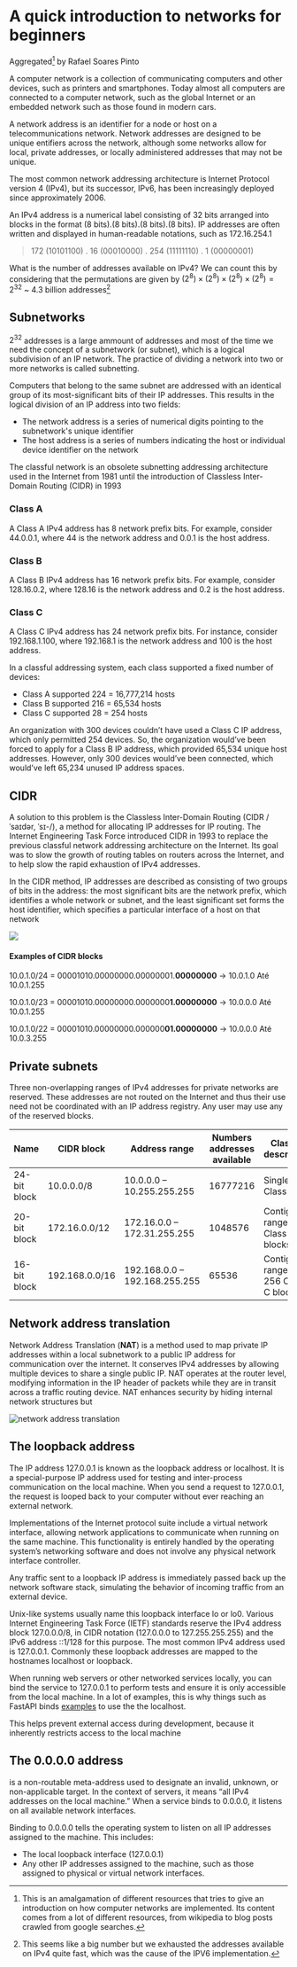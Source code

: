 # A quick introduction to networks for beginners

Aggregated[^1] by Rafael Soares Pinto 

[^1]:  This is an amalgamation of different resources that tries to give an introduction on how computer networks are implemented. Its content 
comes from a lot of different resources, from wikipedia to blog posts crawled from google searches.



A computer network is a collection of communicating computers and other devices, such as printers and smartphones. Today almost all computers are connected to a computer network, such as the global Internet or an embedded network such as those found in modern cars.

A network address is an identifier for a node or host on a telecommunications network. Network addresses are designed to be unique entifiers across 
the network, although some networks allow for local, private addresses, 
or locally administered addresses that may not be unique. 

The most common network addressing architecture is Internet Protocol 
version 4 (IPv4), but its successor, IPv6, has been increasingly 
deployed since approximately 2006. 

An IPv4 address is a numerical label consisting of 32 bits arranged into blocks in the format (8 bits).(8 bits).(8 bits).(8 bits). IP addresses are often written and displayed in human-readable notations, such as 172.16.254.1

> 172 (10101100) . 16 (00010000) . 254 (11111110) . 1 (00000001)

What is the number of addresses available on IPv4? We can count this by considering that the permutations are given by $`(2^8) \times (2^8) \times (2^8) \times (2^8) = 2^{32}`$ ~ 4.3 billion addresses[^2]

[^2]:  This seems like a big number but we exhausted the addresses 
available on IPv4 quite fast, which was the cause of the IPV6 implementation.


## Subnetworks

$`2^{32}`$ addresses is a large ammount of addresses and most of the time 
we need the concept of a subnetwork (or subnet), which is a logical 
subdivision of an IP network. The practice of dividing a network into two 
or more networks is called subnetting. 

Computers that belong to the same subnet are addressed with an identical group of its most-significant bits of their IP addresses. This results in the logical division of an IP address into two fields: 

  - The network address is a series of numerical digits pointing to the subnetwork's unique identifier 
  - The host address is a series of numbers indicating the host or individual device identifier on the network

The classful network is an obsolete subnetting addressing architecture used in the Internet from 1981 until the introduction of Classless Inter-Domain Routing (CIDR) in 1993

### Class A
A Class A IPv4 address has 8 network prefix bits. For example, consider 44.0.0.1, where 44 is the network address and 0.0.1 is the host address.

### Class B
A Class B IPv4 address has 16 network prefix bits. For example, consider 128.16.0.2, where 128.16 is the network address and 0.2 is the host address.

### Class C
A Class C IPv4 address has 24 network prefix bits. For instance, consider 192.168.1.100, where 192.168.1 is the network address and 100 is the host address. 

In a classful addressing system, each class supported a fixed number of devices:
 - Class A supported 224 = 16,777,214 hosts
 - Class B supported 216 = 65,534 hosts
 - Class C supported 28 = 254 hosts


An organization with 300 devices couldn’t have used a Class C IP address, 
which only permitted 254 devices. So, the organization would’ve been forced 
to apply for a Class B IP address, which provided 65,534 unique host 
addresses. However, only 300 devices would’ve been connected, which 
would’ve left 65,234 unused IP address spaces.

## CIDR

A solution to this problem is the Classless Inter-Domain Routing (CIDR /ˈsaɪdər, ˈsɪ-/), a method for allocating IP addresses for IP routing. The Internet Engineering Task Force introduced CIDR in 1993 to replace the previous 
classful network addressing architecture on the Internet. Its goal was 
to slow the growth of routing tables on routers across the Internet, and 
to help slow the rapid exhaustion of IPv4 addresses. 

In the CIDR method, IP addresses are described as consisting of two groups of bits in the address: the most significant bits are the network prefix, 
which identifies a whole network or subnet, and the least significant set forms the host identifier, which specifies a particular interface of a host on that network

![](https://miro.medium.com/v2/resize:fit:1400/1*-Z-VPtPRYTCPg-g_T5M8lA.png)


#### Examples of CIDR blocks

10.0.1.0/24 = 00001010.00000000.00000001.**00000000** → 10.0.1.0 Até 10.0.1.255

10.0.1.0/23 = 00001010.00000000.0000000**1.00000000** → 10.0.0.0 Até 10.0.1.255

10.0.1.0/22 = 00001010.00000000.000000**01.00000000** → 10.0.0.0 Até 10.0.3.255


## Private subnets

Three non-overlapping ranges of IPv4 addresses for private networks are reserved. These addresses are not routed on the Internet and thus their use need not be coordinated with an 
IP address registry. Any user may use any of the reserved blocks.

| Name | CIDR block | Address range | Numbers addresses available | Classful description |
| --- | --- | --- |  --- | --- |
| 24-bit block | 10.0.0.0/8 | 10.0.0.0 – 10.255.255.255 |16777216 | Single Class A |
| 20-bit block | 172.16.0.0/12 | 172.16.0.0 – 172.31.255.255 | 1048576 | Contiguous range of 16 Class B blocks |
| 16-bit block | 192.168.0.0/16 | 192.168.0.0 – 192.168.255.255 | 65536 |Contiguous range of 256 Class C blocks |


## Network address translation

Network Address Translation (**NAT**) is a method used to map private IP 
addresses within a local subnetwork to a public IP address for communication 
over the internet. It conserves IPv4 addresses by allowing multiple devices 
to share a single public IP. NAT operates at the router level, modifying information in the IP header of packets while they are 
in transit across a traffic routing device. NAT enhances security by hiding internal network structures but 

![network address translation](https://github.com/user-attachments/assets/da026ace-62e1-488f-aba8-bdcece1a72a3)


## The loopback address

The IP address 127.0.0.1 is known as the loopback address or localhost. It is a special-purpose IP address used for testing and inter-process communication on the local machine. When you send a request to 127.0.0.1, the request is looped back to your computer without ever reaching an external network.

Implementations of the Internet protocol suite include a virtual network interface, allowing network applications to communicate when running on the same machine. This functionality is entirely handled by the operating system’s networking software and does not involve any physical network interface controller.

Any traffic sent to a loopback IP address is immediately passed back up the network software stack, simulating the behavior of incoming traffic from an external device.

Unix-like systems usually name this loopback interface lo or lo0. Various Internet Engineering Task Force (IETF) standards reserve the IPv4 address block 127.0.0.0/8, in CIDR notation (127.0.0.0 to 127.255.255.255) and the IPv6 address ::1/128 for this purpose. The most common IPv4 address used is 127.0.0.1. Commonly these loopback addresses are mapped to the hostnames localhost or loopback.

When running web servers or other networked services locally, you can bind the service to 127.0.0.1 to perform tests and ensure it is only accessible from the local machine. In a lot of examples, this is why things such as FastAPI binds 
[examples](https://fastapi.tiangolo.com/tutorial/) to use the the localhost.

This helps prevent external access during development, because it inherently restricts access to the local machine

## The 0.0.0.0 address 

is a non-routable meta-address used to designate an invalid, unknown, or non-applicable target. In the context of servers, it means “all IPv4 addresses on the local machine.” When a service binds to 0.0.0.0, it listens on all available network interfaces.

Binding to 0.0.0.0 tells the operating system to listen on all IP addresses assigned to the machine. This includes:

 - The local loopback interface (127.0.0.1)
 - Any other IP addresses assigned to the machine, such as those assigned to physical or virtual network interfaces.

